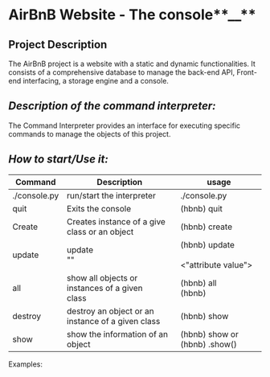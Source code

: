 # AirBnB Website - The console**__**
## **Project Description**
The AirBnB project is a website with a static and dynamic functionalities. It consists of a comprehensive database to 
manage the back-end API, Front-end interfacing, a storage engine and a console.


## _**Description of the command interpreter:**_
The Command Interpreter provides an interface for executing specific commands to manage the objects 
of this project. 

## **_How to start/Use it:_**

 | Command      | Description                                                        | usage                                                                    |
|--------------|--------------------------------------------------------------------|--------------------------------------------------------------------------|
| ./console.py | run/start the interpreter                                          | ./console.py                                                             |
| quit         | Exits the console                                                  | (hbnb) quit                                                              |
| Create       | Creates instance of a give class or an object                      | (hbnb) create <class>                                                    |
| update       | update <class name> <id> <attribute name><br/> "<attribute value>" | (hbnb) update <class> <id><br/> <attribute name><br/><"attribute value"> |
| all          | show all objects or instances of a given<br/>class                 | (hbnb) all <br/>(hbnb) <class>                                           |
| destroy      | destroy an object or an instance of a given class                  | (hbnb) show <class> <id>                                                 |
 | show         | show the information of an object                                  | (hbnb) show <class> <id> or (hbnb) <class>.show(<id>)                    |

Examples:

